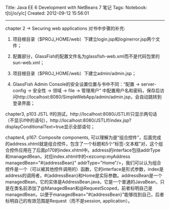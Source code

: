 Title: Java EE 6 Development with NetBeans 7 笔记
Tags: 
Notebook: t[t/j/o/y/c]
Created: 2012-09-12 15:56:01

------

chapter 2 -> Securing web applications 对书中步骤的补充:

1. 项目根目录（$PROJ_HOME/web）下建立login.jsp和loginerror.jsp两个文件；

2. 配置部分，GlassFish的配置文件名为glassfish-web.xml而不是代码包里的sun-web.xml；

3. 项目根目录（$PROJ_HOME/web）下建立admin/admin.jsp；

4. GlassFish Admin Console的安全设置位置与书中不同：“配置 -> server-config -> 安全性 -> 领域 -> file -> 管理用户” 中配置用户名和密码，保存后访问http://localhost:8080/SimpleWebApp/admin/admin.jsp，会自动跳转到登录界面；

 

chapter3, p103 JSTL If的测试，http://localhost:8080/JSTLIf/只显示两句话（不显示if中的语句），http://localhost:8080/JSTLIf/index.jsp?displayConditionalText=true显示全部语句；

 

chapter4, p167: Composite components, 可以理解为是“组合控件”，后面完成的address.xhtml就是组合控件，包含了一个标题和5个“标签-文本框”对，这个组合控件应用在了后面p170的index.xhtml中。address的interface包括addrType和managedBean，对应index.xhtml中的<ezcomp:myAddress managedBean="#{addressBean}" addrType="Home"/>，我们可以认为组合控件是一个（可以被其他控件调用的）函数，它的interface是形式参数，index是address的调用者，#{addressBean}和Home是实际参数。addressBean是一个managedBean，它的实体是AddressBean.java，它是一个普通的JavaBean，只是在类名前添加了@ManagedBean和@RequestScoped，前者标明自己是managedBean，以便于managedBean="#{addressBean}"能够找到自己，后者标明自己的有效范围是Request（而不是session, application）。